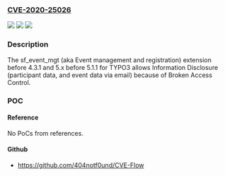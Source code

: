 ### [CVE-2020-25026](https://cve.mitre.org/cgi-bin/cvename.cgi?name=CVE-2020-25026)
![](https://img.shields.io/static/v1?label=Product&message=n%2Fa&color=blue)
![](https://img.shields.io/static/v1?label=Version&message=n%2Fa&color=blue)
![](https://img.shields.io/static/v1?label=Vulnerability&message=n%2Fa&color=brighgreen)

### Description

The sf_event_mgt (aka Event management and registration) extension before 4.3.1 and 5.x before 5.1.1 for TYPO3 allows Information Disclosure (participant data, and event data via email) because of Broken Access Control.

### POC

#### Reference
No PoCs from references.

#### Github
- https://github.com/404notf0und/CVE-Flow

